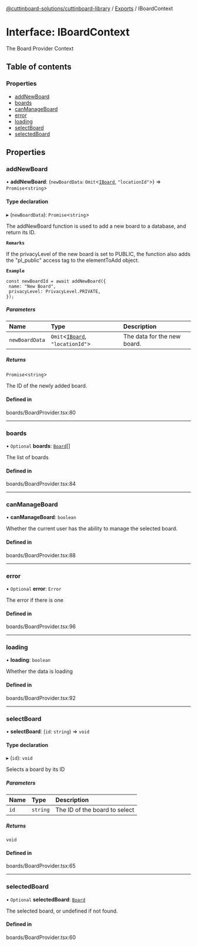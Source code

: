 [@cuttinboard-solutions/cuttinboard-library](../README.md) / [Exports](../modules.md) / IBoardContext

# Interface: IBoardContext

The Board Provider Context

## Table of contents

### Properties

- [addNewBoard](IBoardContext.md#addnewboard)
- [boards](IBoardContext.md#boards)
- [canManageBoard](IBoardContext.md#canmanageboard)
- [error](IBoardContext.md#error)
- [loading](IBoardContext.md#loading)
- [selectBoard](IBoardContext.md#selectboard)
- [selectedBoard](IBoardContext.md#selectedboard)

## Properties

### addNewBoard

• **addNewBoard**: (`newBoardData`: `Omit`<[`IBoard`](IBoard.md), ``"locationId"``\>) => `Promise`<`string`\>

#### Type declaration

▸ (`newBoardData`): `Promise`<`string`\>

The addNewBoard function is used to add a new board to a database, and return its ID.

**`Remarks`**

If the privacyLevel of the new board is set to PUBLIC, the function also adds the "pl_public" access tag to the elementToAdd object.

**`Example`**

```tsx
const newBoardId = await addNewBoard({
 name: "New Board",
 privacyLevel: PrivacyLevel.PRIVATE,
});
```

##### Parameters

| Name | Type | Description |
| :------ | :------ | :------ |
| `newBoardData` | `Omit`<[`IBoard`](IBoard.md), ``"locationId"``\> | The data for the new board. |

##### Returns

`Promise`<`string`\>

The ID of the newly added board.

#### Defined in

boards/BoardProvider.tsx:80

___

### boards

• `Optional` **boards**: [`Board`](../classes/Board.md)[]

The list of boards

#### Defined in

boards/BoardProvider.tsx:84

___

### canManageBoard

• **canManageBoard**: `boolean`

Whether the current user has the ability to manage the selected board.

#### Defined in

boards/BoardProvider.tsx:88

___

### error

• `Optional` **error**: `Error`

The error if there is one

#### Defined in

boards/BoardProvider.tsx:96

___

### loading

• **loading**: `boolean`

Whether the data is loading

#### Defined in

boards/BoardProvider.tsx:92

___

### selectBoard

• **selectBoard**: (`id`: `string`) => `void`

#### Type declaration

▸ (`id`): `void`

Selects a board by its ID

##### Parameters

| Name | Type | Description |
| :------ | :------ | :------ |
| `id` | `string` | The ID of the board to select |

##### Returns

`void`

#### Defined in

boards/BoardProvider.tsx:65

___

### selectedBoard

• `Optional` **selectedBoard**: [`Board`](../classes/Board.md)

The selected board, or undefined if not found.

#### Defined in

boards/BoardProvider.tsx:60
